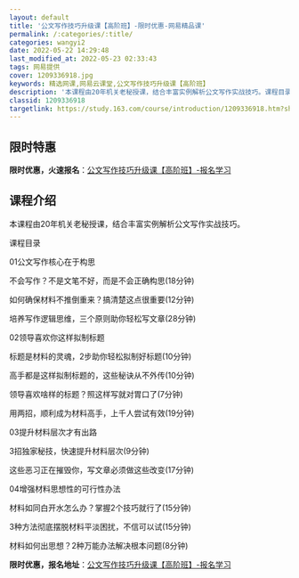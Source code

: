 ```yaml
---
layout: default
title: '公文写作技巧升级课【高阶班】-限时优惠-网易精品课'
permalink: /:categories/:title/
categories: wangyi2
date: 2022-05-22 14:29:48
last_modified_at: 2022-05-23 02:33:43
tags: 网易提供
cover: 1209336918.jpg
keywords: 精选网课,网易云课堂,公文写作技巧升级课【高阶班】
description: '本课程由20年机关老秘授课，结合丰富实例解析公文写作实战技巧。课程目录01公文写作核心在于构思不会写作？不是文笔不好，而'
classid: 1209336918
targetlink: https://study.163.com/course/introduction/1209336918.htm?share=1&shareId=1025206652&utm_campaign=share&utm_medium=iphoneShare&utm_source=&utm_u=1025206652
---
```


## 限时特惠

**限时优惠，火速报名**：[公文写作技巧升级课【高阶班】-报名学习](https://study.163.com/course/introduction/1209336918.htm?share=1&shareId=1025206652&utm_campaign=share&utm_medium=iphoneShare&utm_source=&utm_u=1025206652)

## 课程介绍

本课程由20年机关老秘授课，结合丰富实例解析公文写作实战技巧。



课程目录

01公文写作核心在于构思

不会写作？不是文笔不好，而是不会正确构思(18分钟)

如何确保材料不推倒重来？搞清楚这点很重要(12分钟) 

培养写作逻辑思维，三个原则助你轻松写文章(28分钟)

02领导喜欢你这样拟制标题

标题是材料的灵魂，2步助你轻松拟制好标题(10分钟)

高手都是这样拟制标题的，这些秘诀从不外传(10分钟)

领导喜欢啥样的标题？照这样写就对胃口了(7分钟)

用两招，顺利成为材料高手，上千人尝试有效(19分钟)

03提升材料层次才有出路

3招独家秘技，快速提升材料层次(9分钟)

这些恶习正在摧毁你，写文章必须做这些改变(17分钟)

04增强材料思想性的可行性办法

材料如同白开水怎么办？掌握2个技巧就行了(15分钟)

3种方法彻底摆脱材料平淡困扰，不信可以试(15分钟)

材料如何出思想？2种万能办法解决根本问题(8分钟)

**限时优惠，报名地址**：[公文写作技巧升级课【高阶班】-报名学习](https://study.163.com/course/introduction/1209336918.htm?share=1&shareId=1025206652&utm_campaign=share&utm_medium=iphoneShare&utm_source=&utm_u=1025206652)

